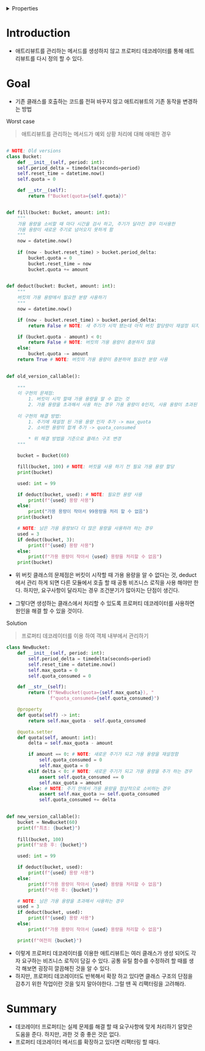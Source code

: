 <details>

<summary>Properties</summary>

:pencil:2024.03.31

:page_facing_up:[파이썬 코딩의 기술: 똑똑하게 코딩 하는 법 2판](https://product.kyobobook.co.kr/detail/S000001834494)

:paperclip: **BETTER WAY 44**

</details>


# Introduction

- 애트리뷰트를 관리하는 메서드를 생성하지 않고 프로퍼티 데코레이터를 통해 애트리뷰트를 다시 정의 할 수 있다.

# Goal

- 기존 클래스를 호출하는 코드를 전혀 바꾸지 않고 애트리뷰트의 기존 동작을 변경하는 방법



<aside>Worst case</aside>

> 애트리뷰트를 관리하는 메서드가 예외 상황 처리에 대해 애매한 경우


```python

# NOTE: Old versions
class Bucket:
	def __init__(self, period: int):
	self.period_delta = timedelta(seconds=period)
	self.reset_time = datetime.now()
	self.quota = 0

	def __str__(self):
		return f"Bucket(quota={self.quota})"


def fill(bucket: Bucket, amount: int):
	"""
	가용 용량을 소비할 때 마다 시간을 검사 하고, 주기가 달라진 경우 미사용한
	가용 용량이 새로운 주기로 넘어오지 못하게 함
	"""
	now = datetime.now()
	
	if (now - bucket.reset_time) > bucket.period_delta:
		bucket.quota = 0
		bucket.reset_time = now
		bucket.quota += amount
  

def deduct(bucket: Bucket, amount: int):
	"""
	버킷의 가용 용량에서 필요한 분량 사용하기
	"""
	now = datetime.now()

	if (now - bucket.reset_time) > bucket.period_delta:
		return False # NOTE: 새 주기가 시작 됐는데 아직 버킷 할당량이 재설정 되지 않음

	if (bucket.quota - amount) < 0:
		return False # NOTE: 버킷의 가용 용량이 충분하지 않음
	else:
		bucket.quota -= amount
	return True # NOTE: 버킷의 가용 용량이 충분하여 필요한 분량 사용
  

def old_version_callable():
	
	"""
	이 구현의 문제점:
		1. 버킷이 시작 할때 가용 용량을 알 수 없는 것
		2. 가용 용량을 초과해서 사용 하는 경우 가용 용량이 0인지, 사용 용량이 초과된 것인지 알 수 없음
	
	이 구현의 해결 방법:
		1. 주기에 재설정 된 가용 용량 인자 추가 -> max_quota
		2. 소비한 용량의 합계 추가 -> quota_consumed
	
		* 위 해결 방법을 기준으로 클래스 구조 변경
	"""

	bucket = Bucket(60)

	fill(bucket, 100) # NOTE: 버킷을 사용 하기 전 필요 가용 용량 할당
	print(bucket)

	used: int = 99

	if deduct(bucket, used): # NOTE: 필요한 용량 사용
		print(f"{used} 용량 사용")
	else:
		print("가용 용량이 작아서 99용량을 처리 할 수 없음")
	print(bucket)

	# NOTE: 남은 가용 용량보다 더 많은 용량을 사용하려 하는 경우
	used = 3
	if deduct(bucket, 3):
		print(f"{used} 용량 사용")
	else:
		print(f"가용 용량이 작아서 {used} 용량을 처리할 수 없음")
	print(bucket)
```
- 위 버킷 클래스의 문제점은 버킷이 시작할 때 가용 용량을 알 수 없다는 것, deduct에서 관리 하게 되면 다른 모듈에서 호출 할 때 공통 비즈니스 로직을 사용 해야만 한다. 하지만, 요구사항이 달라지는 경우 조건분기가 많아지는 단점이 생긴다.

- 그렇다면 생성하는 클래스에서 처리할 수 있도록 프로퍼티 데코레이터를 사용하면 원인을 해결 할 수 있을 것이다.

<aside>Solution</aside>


> 프로퍼티 데코레이터를 이용 하여 객체 내부에서 관리하기

```python
class NewBucket:
	def __init__(self, period: int):
		self.period_delta = timedelta(seconds=period)
		self.reset_time = datetime.now()
		self.max_quota = 0
		self.quota_consumed = 0

	def __str__(self):
		return (f"NewBucket(quota={self.max_quota}), "
				f"quota_consumed={self.quota_consumed}")

	@property
	def quota(self) -> int:
		return self.max_quota - self.quota_consumed

	@quota.setter
	def quota(self, amount: int):
		delta = self.max_quota - amount

		if amount == 0: # NOTE: 새로운 주기가 되고 가용 용량을 재설정함
			self.quota_consumed = 0
			self.max_quota = 0
		elif delta < 0: # NOTE: 새로운 주기가 되고 가용 용량을 추가 하는 경우
			assert self.quota_consumed == 0
			self.max_quota = amount
		else: # NOTE: 주기 안에서 가용 용량을 정상적으로 소비하는 경우
			assert self.max_quota >= self.quota_consumed
			self.quota_consumed += delta
  

def new_version_callable():
	bucket = NewBucket(60)
	print(f"최초: {bucket}")
	
	fill(bucket, 100)
	print(f"보충 후: {bucket}")

	used: int = 99

	if deduct(bucket, used):
		print(f"{used} 용량 사용")
	else:
		print(f"가용 용량이 작아서 {used} 용량을 처리할 수 없음")
		print(f"사용 후: {bucket}")

	# NOTE: 남은 가용 용량을 초과해서 사용하는 경우
	used = 3
	if deduct(bucket, used):
		print(f"{used} 용량 사용")
	else:
		print(f"가용 용량이 작아서 {used} 용량을 처리할 수 없음")

	print(f"여전히 {bucket}")
```
- 이렇게 프로퍼티 데코레이터를 이용한 애트리뷰트는 여러 클래스가 생성 되어도 각자 요구하는 비즈니스 로직이 담길 수 있다. 공통 유틸 함수를 수정하려 할 때를 생각 해보면 굉장히 깔끔해진 것을 알 수 있다.
- 하지만, 프로퍼티 데코레이터도 반복해서 확장 하고 있다면 클래스 구조의 단점을 감추기 위한 작업이란 것을 잊지 말아야한다. 그럴 땐 꼭 리팩터링을 고려해라.


# Summary

- 데코레이터 프로퍼티는 실제 문제를 해결 할 때 요구사항에 맞게 처리하기 알맞은 도움을 준다. 하지만, 과한 것 중 좋은 것은 없다.
- 프로퍼티 데코레이터 메서드를 확장하고 있다면 리팩터링 할 때다.